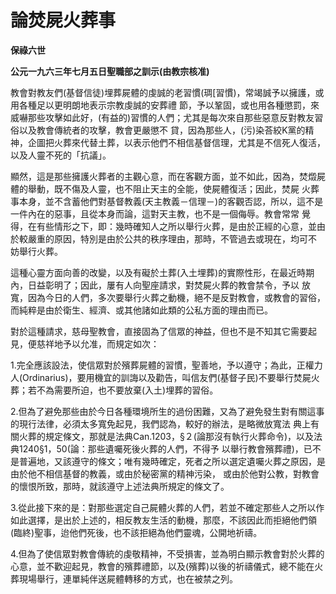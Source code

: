 # 論焚屍火葬事


**保祿六世**

**公元一九六三年七月五日聖職部之訓示(由教宗核准)**





教會對教友們(基督信徒)埋葬屍體的虔誠的老習慣(琱[習慣)，常竭誠予以擁護，或用各種足以更明朗地表示宗教虔誠的安葬禮
節，予以鞏固，或也用各種懲罰，來威嚇那些攻擊如此好，(有益的)習慣的人們；尤其是每次來自那些惡意反對教友習俗以及教會傳統者的攻擊，教會更嚴懲不
貸，因為那些人，(污)染荅絞K黨的精神，企圖把火葬來代替土葬，以表示他們不相信基督信理，尤其是不信死人復活，以及人靈不死的「抗議」。

顯然，這是那些擁護火葬者的主觀心意，而在客觀方面，並不如此，因為，焚燬屍體的舉動，既不傷及人靈，也不阻止天主的全能，使屍體復活；因此，焚屍
火葬事本身，並不含蓄他們對基督教義(天主教義－信理－)的客觀否認，所以，這不是一件內在的惡事，且從本身而論，這對天主教，也不是一個侮辱。教會常常
覺得，在有些情形之下，即：幾時確知人之所以舉行火葬，是由於正經的心意，並由於較嚴重的原因，特別是由於公共的秩序理由，那時，不管過去或現在，均可不
妨舉行火葬。

這種心靈方面向善的改變，以及有礙於土葬(入土埋葬)的實際性形，在最近時期內，日益彰明了；因此，屢有人向聖座請求，對焚屍火葬的教會禁令，予以
放寬，因為今日的人們，多次要舉行火葬之動機，絕不是反對教會，或教會的習俗，而純粹是由於衛生、經濟、或其他諸如此類的公私方面的理由而已。

對於這種請求，慈母聖教會，直接固為了信眾的神益，但也不是不知其它需要起見，便慈祥地予以允准，而規定如次：

1.完全應該設法，使信眾對於殯葬屍體的習慣，聖善地，予以遵守；為此，正權力人(Ordinarius)，要用機宜的訓誨以及勸告，叫信友們(基督子民)不要舉行焚屍火葬；若不為需要所迫，也不要放棄(入土)埋葬的習俗。

2.但為了避免那些由於今日各種環境所生的過份困難，又為了避免發生對有關這事的現行法律，必須太多寬免起見，我們認為，較好的辦法，是略微放寬法
典上有關火葬的規定條文，那就是法典Can.1203，§２(論那沒有執行火葬命令)，以及法典1240§1，50(論：那些遺囑死後火葬的人們，不得予
以舉行教會殯葬禮)，已不是普遍地，又該遵守的條文；唯有幾時確定，死者之所以選定遺囑火葬之原因，是由於他不相信基督的教義，或由於秘密黨的精神污染，
或由於他對公教，對教會的懷恨所致，那時，就該遵守上述法典所規定的條文了。

3.從此接下來的是：對那些選定自己屍體火葬的人們，若並不確定那些人之所以作如此選擇，是出於上述的，相反教友生活的動機，那麼，不該因此而拒絕他們領(臨終)聖事，迨他們死後，也不該拒絕為他們靈魂，公開地祈禱。

4.但為了使信眾對教會傳統的虔敬精神，不受損害，並為明白顯示教會對於火葬的心意，並不歡迎起見，教會的殯葬禮節，以及(殯葬)以後的祈禱儀式，總不能在火葬現場舉行，連單純伴送屍體轉移的方式，也在被禁之列。

